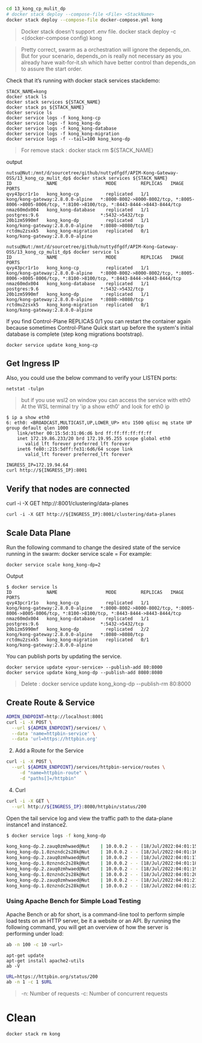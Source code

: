 
```bash
cd 13_kong_cp_mulit_dp
# docker stack deploy --compose-file <File> <StackName>
docker stack deploy --compose-file docker-compose.yml kong
```

> Docker stack doesn't support .env file.
docker stack deploy -c <(docker-compose config) kong


> Pretty correct, swarm as a orchestration will ignore the depends_on.
But for your scenario, depends_on is really not necessary as you already have wait-for-it.sh which have better control than depends_on to assure the start order.


Check that it’s running with docker stack services stackdemo:
```
STACK_NAME=kong
docker stack ls
docker stack services ${STACK_NAME}
docker stack ps ${STACK_NAME}
docker service ls
docker service logs -f kong_kong-cp
docker service logs -f kong_kong-dp
docker service logs -f kong_kong-database
docker service logs -f kong_kong-migration
docker service logs -f --tail=100 kong_kong-dp
```
> For remove stack : docker stack rm ${STACK_NAME} 


output
```
nutsu@Nut:/mnt/d/sourcetree/github/nuttydfgdf/APIM-Kong-Gateway-OSS/13_kong_cp_mulit_dp$ docker stack services ${STACK_NAME}
ID             NAME                  MODE         REPLICAS   IMAGE                              PORTS
qvy43pcr1r1o   kong_kong-cp          replicated   1/1        kong/kong-gateway:2.8.0.0-alpine   *:8000-8002->8000-8002/tcp, *:8005-8006->8005-8006/tcp, *:8100->8100/tcp, *:8443-8444->8443-8444/tcp
nmaz60mdx004   kong_kong-database    replicated   1/1        postgres:9.6                       *:5432->5432/tcp
20b1zm5990mf   kong_kong-dp          replicated   1/1        kong/kong-gateway:2.8.0.0-alpine   *:8080->8080/tcp
rctdmu2zsxk5   kong_kong-migration   replicated   0/1        kong/kong-gateway:2.8.0.0-alpine
```
```
nutsu@Nut:/mnt/d/sourcetree/github/nuttydfgdf/APIM-Kong-Gateway-OSS/13_kong_cp_mulit_dp$ docker service ls
ID             NAME                  MODE         REPLICAS   IMAGE                              PORTS
qvy43pcr1r1o   kong_kong-cp          replicated   1/1        kong/kong-gateway:2.8.0.0-alpine   *:8000-8002->8000-8002/tcp, *:8005-8006->8005-8006/tcp, *:8100->8100/tcp, *:8443-8444->8443-8444/tcp
nmaz60mdx004   kong_kong-database    replicated   1/1        postgres:9.6                       *:5432->5432/tcp
20b1zm5990mf   kong_kong-dp          replicated   1/1        kong/kong-gateway:2.8.0.0-alpine   *:8080->8080/tcp
rctdmu2zsxk5   kong_kong-migration   replicated   0/1        kong/kong-gateway:2.8.0.0-alpine
```

If you find Control-Plane REPLICAS 0/1 you can restart the container again because sometimes Control-Plane Quick start up before the system's initial database is complete (step kong migrations bootstrap).
```
docker service update kong_kong-cp
```

## Get Ingress IP

Also, you could use the below command to verify your LISTEN ports:
```
netstat -tulpn
```
> but if you use wsl2 on window you can access the service with eth0 
At the WSL terminal try 'ip a show eth0' and look for eth0 ip
```
$ ip a show eth0
6: eth0: <BROADCAST,MULTICAST,UP,LOWER_UP> mtu 1500 qdisc mq state UP group default qlen 1000
    link/ether 00:15:5d:31:06:d6 brd ff:ff:ff:ff:ff:ff
    inet 172.19.86.233/20 brd 172.19.95.255 scope global eth0
       valid_lft forever preferred_lft forever
    inet6 fe80::215:5dff:fe31:6d6/64 scope link
       valid_lft forever preferred_lft forever
```

```
INGRESS_IP=172.19.94.64
curl http://${INGRESS_IP}:8001
```



## Verify that nodes are connected

curl -i -X GET http://<admin-hostname>:8001/clustering/data-planes
```
curl -i -X GET http://${INGRESS_IP}:8001/clustering/data-planes
```


## Scale Data Plane
Run the following command to change the desired state of the service running in the swarm:
docker service scale <SERVICE-ID>=<NUMBER-OF-TASKS>
For example:
```
docker service scale kong_kong-dp=2
```

Output
```
$ docker service ls
ID             NAME                  MODE         REPLICAS   IMAGE                              PORTS
qvy43pcr1r1o   kong_kong-cp          replicated   1/1        kong/kong-gateway:2.8.0.0-alpine   *:8000-8002->8000-8002/tcp, *:8005-8006->8005-8006/tcp, *:8100->8100/tcp, *:8443-8444->8443-8444/tcp
nmaz60mdx004   kong_kong-database    replicated   1/1        postgres:9.6                       *:5432->5432/tcp
20b1zm5990mf   kong_kong-dp          replicated   2/2        kong/kong-gateway:2.8.0.0-alpine   *:8080->8080/tcp
rctdmu2zsxk5   kong_kong-migration   replicated   0/1        kong/kong-gateway:2.8.0.0-alpine
```

You can publish ports by updating the service.
```
docker service update <your-service> --publish-add 80:8000
docker service update kong_kong-dp --publish-add 8080:8080
```
> Delete : docker service update kong_kong-dp --publish-rm 80:8000


## Create Route & Service 
```bash
ADMIN_ENDPOINT=http://localhost:8001
curl -i -X POST \
  --url ${ADMIN_ENDPOINT}/services/ \
  --data 'name=httpbin-service' \
  --data 'url=https://httpbin.org'
```

2. Add a Route for the Service
```bash
curl -i -X POST \
  --url ${ADMIN_ENDPOINT}/services/httpbin-service/routes \
     -d "name=httpbin-route" \
     -d "paths[]=/httpbin"
```

4. Curl 
```bash
curl -i -X GET \
  --url http://${INGRESS_IP}:8080/httpbin/status/200
```

Open the tail service log and view the traffic path to the data-plane instance1 and instance2.
```bash
$ docker service logs -f kong_kong-dp

kong_kong-dp.2.zauq0zmhwaed@Nut    | 10.0.0.2 - - [18/Jul/2022:04:01:15 +0000] "GET /httpbin/status/200 HTTP/1.1" 200 0 "-" "curl/7.68.0"
kong_kong-dp.1.0znzndc2s28k@Nut    | 10.0.0.2 - - [18/Jul/2022:04:01:16 +0000] "GET /httpbin/status/200 HTTP/1.1" 200 0 "-" "curl/7.68.0"
kong_kong-dp.2.zauq0zmhwaed@Nut    | 10.0.0.2 - - [18/Jul/2022:04:01:17 +0000] "GET /httpbin/status/200 HTTP/1.1" 200 0 "-" "curl/7.68.0"
kong_kong-dp.1.0znzndc2s28k@Nut    | 10.0.0.2 - - [18/Jul/2022:04:01:18 +0000] "GET /httpbin/status/200 HTTP/1.1" 200 0 "-" "curl/7.68.0"
kong_kong-dp.2.zauq0zmhwaed@Nut    | 10.0.0.2 - - [18/Jul/2022:04:01:19 +0000] "GET /httpbin/status/200 HTTP/1.1" 200 0 "-" "curl/7.68.0"
kong_kong-dp.1.0znzndc2s28k@Nut    | 10.0.0.2 - - [18/Jul/2022:04:01:20 +0000] "GET /httpbin/status/200 HTTP/1.1" 200 0 "-" "curl/7.68.0"
kong_kong-dp.2.zauq0zmhwaed@Nut    | 10.0.0.2 - - [18/Jul/2022:04:01:21 +0000] "GET /httpbin/status/200 HTTP/1.1" 200 0 "-" "curl/7.68.0"
kong_kong-dp.1.0znzndc2s28k@Nut    | 10.0.0.2 - - [18/Jul/2022:04:01:22 +0000] "GET /httpbin/status/200 HTTP/1.1" 200 0 "-" "curl/7.68.
```

### Using Apache Bench for Simple Load Testing
Apache Bench or ab for short, is a command-line tool to perform simple load tests on an HTTP server, be it a website or an API.
By running the following command, you will get an overview of how the server is performing under load:
```bash
ab -n 100 -c 10 <url>
```

```
apt-get update
apt-get install apache2-utils
ab -V
```

```bash
URL=https://httpbin.org/status/200
ab -n 1 -c 1 $URL
```
> -n: Number of requests
> -c: Number of concurrent requests


# Clean
```bash
docker stack rm kong
```

